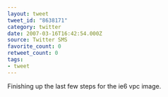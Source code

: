 ```yaml
---
layout: tweet
tweet_id: "8638171"
category: twitter
date: 2007-03-16T16:42:54.000Z
source: Twitter SMS
favorite_count: 0
retweet_count: 0
tags:
- tweet
---
```


Finishing up the last few steps for the ie6 vpc image.
